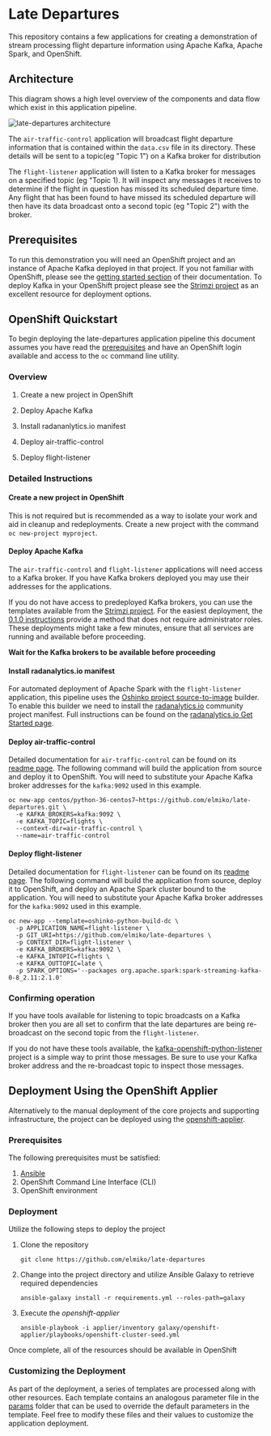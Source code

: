 # Late Departures

This repository contains a few applications for creating a demonstration of
stream processing flight departure information using Apache Kafka, Apache
Spark, and OpenShift.

## Architecture

This diagram shows a high level overview of the components and data flow which
exist in this application pipeline.

![late-departures architecture](architecture.svg)

The `air-traffic-control` application will broadcast flight departure
information that is contained within the `data.csv` file in its directory.
These details will be sent to a topic(eg "Topic 1") on a Kafka broker for
distribution

The `flight-listener` application will listen to a Kafka broker for messages
on a specified topic (eg "Topic 1). It will inspect any messages it receives
to determine if the flight in question has missed its scheduled departure
time. Any flight that has been found to have missed its scheduled departure
will then have its data broadcast onto a second topic (eg "Topic 2") with
the broker.

## Prerequisites

To run this demonstration you will need an OpenShift project and an instance
of Apache Kafka deployed in that project. If you not familiar with OpenShift,
please see the
[getting started section](https://docs.openshift.org/latest/getting_started/index.html)
of their documentation. To deploy Kafka in your OpenShift project please see
the [Strimzi project](http://strimzi.io/) as an excellent resource for
deployment options.

## OpenShift Quickstart

To begin deploying the late-departures application pipeline this document
assumes you have read the [prerequisites](#prerequisites) and have an
OpenShift login available and access to the `oc` command line utility.

### Overview

1. Create a new project in OpenShift

1. Deploy Apache Kafka

1. Install radananlytics.io manifest

1. Deploy air-traffic-control

1. Deploy flight-listener

### Detailed Instructions

#### Create a new project in OpenShift

This is not required but is recommended as a way to isolate your work and aid
in cleanup and redeployments. Create a new project with the command
`oc new-project myproject`.

#### Deploy Apache Kafka

The `air-traffic-control` and `flight-listener` applications will need access
to a Kafka broker. If you have Kafka brokers deployed you may use their
addresses for the applications.

If you do not have access to predeployed Kafka brokers, you can use the
templates available from the [Strimzi project](https://strimzi.io). For the
easiest deployment, the
[0.1.0 instructions](http://strimzi.io/docs/0.1.0/#deploying-to-openshift-1)
provide a method that does not require administrator roles. These deployments
might take a few minutes, ensure that all services are running and available
before proceeding.

**Wait for the Kafka brokers to be available before proceeding**

#### Install radanalytics.io manifest

For automated deployment of Apache Spark with the `flight-listener`
application, this pipeline uses the
[Oshinko project source-to-image](https://github.com/radanalyticsio/oshinko-s2i)
builder. To enable this builder we need to install the
[radanalytics.io](https://radanalytics.io/) community project manifest. Full
instructions can be found on the
[radanalytics.io Get Started page](https://radanalytics.io/get-started).

#### Deploy air-traffic-control

Detailed documentation for `air-traffic-control` can be found on its
[readme page](air-traffic-control/). The following command will build the
application from source and deploy it to OpenShift. You will need to
substitute your Apache Kafka broker addresses for the `kafka:9092` used in
this example.

```
oc new-app centos/python-36-centos7~https://github.com/elmiko/late-departures.git \
  -e KAFKA_BROKERS=kafka:9092 \
  -e KAFKA_TOPIC=flights \
  --context-dir=air-traffic-control \
  --name=air-traffic-control
```

#### Deploy flight-listener

Detailed documentation for `flight-listener` can be found on its
[readme page](flight-listener/). The following command will build the
application from source, deploy it to OpenShift, and deploy an Apache Spark
cluster bound to the application. You will need to substitute your Apache Kafka
broker addresses for the `kafka:9092` used in this example.

```
oc new-app --template=oshinko-python-build-dc \
  -p APPLICATION_NAME=flight-listener \
  -p GIT_URI=https://github.com/elmiko/late-departures \
  -p CONTEXT_DIR=flight-listener \
  -e KAFKA_BROKERS=kafka:9092 \
  -e KAFKA_INTOPIC=flights \
  -e KAFKA_OUTTOPIC=late \
  -p SPARK_OPTIONS='--packages org.apache.spark:spark-streaming-kafka-0-8_2.11:2.1.0'
```

### Confirming operation

If you have tools available for listening to topic broadcasts on a Kafka
broker then you are all set to confirm that the late departures are being
re-broadcast on the second topic from the `flight-listener`.

If you do not have these tools available, the
[kafka-openshift-python-listener](https://github.com/bones-brigade/kafka-openshift-python-listener)
project is a simple way to print those messages. Be sure to use your Kafka
broker address and the re-broadcast topic to inspect those messages.

## Deployment Using the OpenShift Applier

Alternatively to the manual deployment of the core projects and supporting infrastructure, the project can be deployed using the [openshift-applier](https://github.com/redhat-cop/openshift-applier).

### Prerequisites

The following prerequisites must be satisfied:

1. [Ansible](https://www.ansible.com/)
2. OpenShift Command Line Interface (CLI)
3. OpenShift environment

### Deployment

Utilize the following steps to deploy the project

1. Clone the repository

    ```
    git clone https://github.com/elmiko/late-departures
    ```

2. Change into the project directory and utilize Ansible Galaxy to retrieve required dependencies

    ```
    ansible-galaxy install -r requirements.yml --roles-path=galaxy
    ``` 
 
3. Execute the _openshift-applier_

    ```
    ansible-playbook -i applier/inventory galaxy/openshift-applier/playbooks/openshift-cluster-seed.yml
    ```

Once complete, all of the resources should be available in OpenShift

### Customizing the Deployment

As part of the deployment, a series of templates are processed along with other resources. Each template contains an analogous parameter file in the [params](applier/params) folder that can be used to override the default parameters in the template. Feel free to modify these files and their values to customize the application deployment.